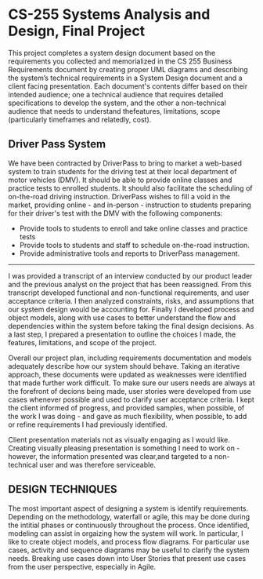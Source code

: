 # CS-255 Systems Analysis and Design, Final Project
This project completes a system design document based on the requirements you collected and memorialized in the CS 255 Business Requirements 
document by creating proper UML diagrams and describing the system’s technical requirements in a System Design document and a client facing presentation.
Each document's contents differ based on their intended audience; one a technical audience that requires detailed specifications to develop the system, 
and the other a non-technical audience that needs to understand thefeatures, limitations, scope (particularly timeframes and relatedly, cost).

## Driver Pass System
We have been contracted by DriverPass to bring to market a web-based system to train students for the driving test at their local department of motor vehicles (DMV). It should be able to provide online classes and practice tests to enrolled students. It should also facilitate the scheduling of on-the-road driving instruction.
DriverPass wishes to fill a void in the market, providing online - and in-person - instruction to students preparing for their driver's test with the DMV with the following components:
* Provide tools to students to enroll and take online classes and practice tests
* Provide tools to students and staff to schedule on-the-road instruction.
* Provide administrative tools and reports to DriverPass management.

<hr>

I was provided a transcript of an interview conducted by our product leader and the previous analyst on the project that has been reassigned. From this transcript 
developed functional and non-functional requirements, and user acceptance criteria. I then analyzed constraints, risks, and assumptions that our system design would be accounting for. Finally I developed process and object models, along with use cases to better understand the flow and dependencies within the system before taking the final design decisions. As a last step, I prepared a presentation to outline the choices I made, the features, limitations, and scope of the project.

Overall our project plan, including requirements documentation and models adequately describe how our system should behave. Taking an iterative approach, these documents were updated as weaknesses were identified that made further work difficult. To make sure our users needs are always at the forefront of decions being made, user stories were developed from use cases whenever possible and used to clarify user acceptance criteria. I kept the client informed of progress, and provided samples, when possible, of the work I was doing - and gave as much flexibility, when possible, to add or refine requirements I had previously identified. 

Client presentation materials not as visually engaging as I would like. Creating visually pleasing presentation is something I need to work on - however, the information presented was clear,and targeted to a non-technical user and was therefore serviceable.

## DESIGN TECHNIQUES
The most important aspect of designing a system is identify requirements. Depending on the methodology, waterfall or agile, this may be done during the intitial phases or continuously throughout the process. Once identified, modeling can assist in orgaizing how the system will work. In particular, I like to create object models, and process flow diagrams. For particular use cases, activity and sequence diagrams may be useful to clarify the system needs. Breaking use cases down into User Stories that present use cases from the user perspective, especially in Agile.
